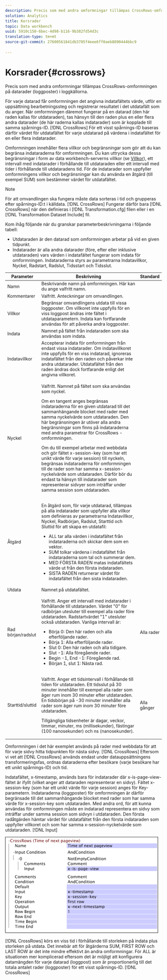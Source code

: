 ```yaml
---
description: Precis som med andra omformningar tillämpas CrossRows-omformningen på datarader (loggposter) i loggkällorna.
solution: Analytics
title: Korsrader
topic: Data workbench
uuid: 5910c150-6bec-4d98-b116-9b382fd54d3c
translation-type: tm+mt
source-git-commit: 27600561841db3705f4eee6ff0aeb8890444bbc9

---
```



# Korsrader{#crossrows}

Precis som med andra omformningar tillämpas CrossRows-omformningen på datarader (loggposter) i loggkällorna.

För varje datarad får omformningen det angivna indatafältets värde, utför en uppsättning bearbetningssteg och registrerar resultatet i det utdatafält som du anger. När omformningen däremot fungerar på en datarad (den här raden kallas för utdataraden), tas hänsyn till den raden plus en eller flera andra datarader (de här raderna kallas indatarader) som är kopplade till samma spårnings-ID. [!DNL CrossRows] För ett visst spårnings-ID baseras därför värdet för utdatafältet för varje utdatarad på värdena i indatafältet för en eller flera indatarader.

Omformningen innehåller flera villkor och begränsningar som gör att du kan begränsa indataraderna för omformningen. Du kan uttrycka dessa begränsningar i form av data workbench-serverns villkor (se [Villkor](../../../../../home/c-dataset-const-proc/c-conditions/c-abt-cond.md)), ett intervall med indatarader i förhållande till utdataraden eller ett intervall med tider i förhållande till utdataradens tid. För de indatarader som uppfyller omformningens villkor och begränsningar kan du använda en åtgärd (till exempel SUM) som bestämmer värdet för utdatafältet.

>[!NOTE]
>
>För att omvandlingen ska fungera måste data sorteras i tid och grupperas efter spårnings-ID:t i källdata. [!DNL CrossRows] Fungerar därför bara [!DNL CrossRows] när den definieras i [!DNL Transformation.cfg] filen eller i en [!DNL Transformation Dataset Include] fil.

Kom ihåg följande när du granskar parameterbeskrivningarna i följande tabell:

* Utdataraden är den datarad som omformningen arbetar på vid en given tidpunkt.
* Indatarader är alla andra datarader (före, efter eller inklusive utdataraden) vars värden i indatafältet fungerar som indata för omformningen. Indataraderna styrs av parametrarna Indatavillkor, Nyckel, Radstart, Radslut, Tidsstart och Tidsslut.

<table id="table_152851484AFF4C50AF736DC62FAA43E3"> 
 <thead> 
  <tr> 
   <th colname="col1" class="entry"> Parameter </th> 
   <th colname="col2" class="entry"> Beskrivning </th> 
   <th colname="col3" class="entry"> Standard </th> 
  </tr> 
 </thead>
 <tbody> 
  <tr> 
   <td colname="col1"> Namn </td> 
   <td colname="col2"> Beskrivande namn på omformningen. Här kan du ange valfritt namn. </td> 
   <td colname="col3"> </td> 
  </tr> 
  <tr> 
   <td colname="col1"> Kommentarer </td> 
   <td colname="col2"> Valfritt. Anteckningar om omvandlingen. </td> 
   <td colname="col3"> </td> 
  </tr> 
  <tr> 
   <td colname="col1"> Villkor </td> 
   <td colname="col2"> Begränsar omvandlingens utdata till vissa loggposter. Om villkoret inte uppfylls för en viss loggpost ändras inte fältet i utdataparametern. Indata kan fortfarande användas för att påverka andra loggposter. </td> 
   <td colname="col3"> </td> 
  </tr> 
  <tr> 
   <td colname="col1"> Indata </td> 
   <td colname="col2"> Namnet på fältet från indataraden som ska användas som indata. </td> 
   <td colname="col3"> </td> 
  </tr> 
  <tr> 
   <td colname="col1"> Indatavillkor </td> 
   <td colname="col2"> Accepterar indata för omformningen från endast vissa indatarader. Om indatavillkoret inte uppfylls för en viss indatarad, ignoreras indatafältet från den raden och påverkar inte andra utdatarader. Utdatafältet från den raden ändras dock fortfarande enligt det angivna villkoret. </td> 
   <td colname="col3"> </td> 
  </tr> 
  <tr> 
   <td colname="col1"> Nyckel </td> 
   <td colname="col2"> <p>Valfritt. Namnet på fältet som ska användas som nyckel. </p> <p> Om en tangent anges begränsas indataraderna för en given utdatarad till det sammanhängande blocket med rader med samma nyckelvärde som utdataraden. Den här begränsningen är utöver alla andra begränsningar som finns på indataraderna med andra parametrar för <span class="wintitle"> CrossRows</span> -omformningen. </p> <p> Om du till exempel arbetar med webbdata och gör fältet x-session-key (som har ett unikt värde för varje session) till nyckeln, begränsas indataraderna för omformningen till de rader som har samma x-session-nyckelvärde som utdataraden. Därför bör du endast ta hänsyn till indatarader som representerar sidvyer som inträffar under samma session som utdataraden. </p> </td> 
   <td colname="col3"> </td> 
  </tr> 
  <tr> 
   <td colname="col1"> Åtgärd </td> 
   <td colname="col2"> <p>En åtgärd som, för varje utdatarad, tillämpas på alla indatarader som uppfyller alla villkor som definieras av parametrarna Indatavillkor, Nyckel, Radbörjan, Radslut, Starttid och Sluttid för att skapa en utdatafil: 
     <ul id="ul_C01CCF73A9544BCFB7B1105042FEF2DD"> 
      <li id="li_2D1A192970904499AB9F4431D51106D7"> ALL tar alla värden i indatafältet från indataraderna och skickar dem som en vektor. </li> 
      <li id="li_B8863724AD924DE5BDBC987143548257"> SUM tolkar värdena i indatafältet från indataraderna som tal och summerar dem. </li> 
      <li id="li_BF930069DCEA4E0B80893C3C06CAE100"> MED FÖRSTA RADEN matas indatafältets värde ut från den första indataraden. </li> 
      <li id="li_04B9E2D88C0847E28101FC830C18D8E2"> SISTA RADEN returnerar värdet för indatafältet från den sista indataraden. </li> 
     </ul> </p> </td> 
   <td colname="col3"> </td> 
  </tr> 
  <tr> 
   <td colname="col1"> Utdata </td> 
   <td colname="col2"> Namnet på utdatafältet. </td> 
   <td colname="col3"> </td> 
  </tr> 
  <tr> 
   <td colname="col1"> Rad början/radslut </td> 
   <td colname="col2"> <p>Valfritt. Anger ett intervall med indatarader i förhållande till utdataraden. Värdet "0" för radbörjan utesluter till exempel alla rader före utdataraden. Radstartvärdet "1" utesluter också utdataraden. Vanliga intervall är: 
     <ul id="ul_B030F32A5146430BA50DD4FAB4A527B0"> 
      <li id="li_30DFB8C0265349C295943A1CB8077B86"> Börja 0: Den här raden och alla efterföljande rader. </li> 
      <li id="li_9090C2E94E394351867BC5B78F27B41C"> Börja 1: Alla efterföljande rader. </li> 
      <li id="li_F870DC913E3F45BA94EE2EC04D344DE0"> Slut 0: Den här raden och alla tidigare. </li> 
      <li id="li_B8A576E419744D84AB1298E5155B583E"> Slut -1: Alla föregående rader. </li> 
      <li id="li_CD2307A262D34542A2860FF07005CAD7"> Begin -1, End -1: Föregående rad. </li> 
      <li id="li_6BF30B7BB7CC40A68B2332A3C11DD3B5"> Början 1, slut 1: Nästa rad. </li> 
     </ul> </p> </td> 
   <td colname="col3"> Alla rader </td> 
  </tr> 
  <tr> 
   <td colname="col1"> Starttid/sluttid </td> 
   <td colname="col2"> <p>Valfritt. Anger ett tidsintervall i förhållande till tiden för utdataraden. Ett tidsslut på 30 minuter innehåller till exempel alla rader som äger rum inom 30 minuter efter utdataraden. En tidsbörjan på -30 minuter innehåller alla rader som äger rum inom 30 minuter före utdataraden. </p> <p> Tillgängliga tidsenheter är dagar, veckor, timmar, minuter, ms (millisekunder), fästingar (100 nanosekunder) och ns (nanosekunder). </p> </td> 
   <td colname="col3"> Alla gånger </td> 
  </tr> 
 </tbody> 
</table>

Omformningen i det här exemplet används på rader med webbdata för att för varje sidvy hitta tidpunkten för nästa sidvy. [!DNL CrossRows] Eftersom vi vet att [!DNL CrossRows] används endast under datauppsättningens transformeringsfas, ordnas dataraderna efter besökare (varje besökare har ett unikt spårnings-ID) och tid.

Indatafältet, x-timestamp, används bara för indatarader där x-is-page-view-fältet är ifyllt (vilket anger att dataraden representerar en sidvy). Fältet x-session-key (som har ett unikt värde för varje session) anges för Key-parametern. Indataraderna (loggposter) för omformningen är därför begränsade till det sammanhängande blocket med rader som har samma värde för x-session-key som utdataraden. Med andra ord, för att kunna användas för omformningen måste en indatarad representera en sidvy som inträffar under samma session som sidvyn i utdataraden. Den första radåtgärden hämtar värdet för utdatafältet från den första indataraden som uppfyller villkoret och som har samma x-session-nyckelvärde som utdataraden. [!DNL Input]

![](assets/cfg_TransformationType_CrossRows.png)

[!DNL CrossRows] körs en viss tid i förhållande till storleken på indata plus storleken på utdata. Det innebär att för åtgärderna SUM, FIRST ROW och LAST ROW är det inte mindre effektivt än andra omformningar. För ALL är situationen mer komplicerad eftersom det är möjligt att konfigurera datamängden för varje datarad (loggpost) som är proportionerlig till det totala antalet rader (loggposter) för ett visst spårnings-ID. [!DNL CrossRows]
